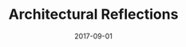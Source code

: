 ---
layout: item
title: "Architectural Reflections"
type: seminar
org: Faculty of Architecture and the Built Environment, Delft University of Technology
date: 2017-09-01
hide: true
iterations: [2017 (fall)]
---